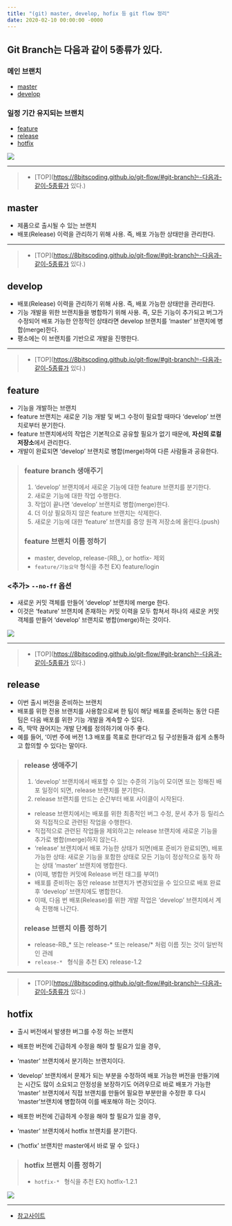 ```yaml
---
title: "(git) master, develop, hofix 등 git flow 정리"
date: 2020-02-10 00:00:00 -0000
---
```


## Git Branch는 다음과 같이 5종류가 있다.

### 메인 브랜치

* [master](https://8bitscoding.github.io/git-flow/#master)
* [develop](https://8bitscoding.github.io/git-flow/#develop)

### 일정 기간 유지되는 브랜치

* [feature](https://8bitscoding.github.io/git-flow/#feature)
* [release](https://8bitscoding.github.io/git-flow/#release)
* [hotfix](https://8bitscoding.github.io/git-flow/#hotfix)

![](/file/image/git-flow-image_01.png)

---

> * [TOP](https://8bitscoding.github.io/git-flow/#git-branch는-다음과-같이-5종류가 있다.)

## master

 * 제품으로 출시될 수 있는 브랜치
 * 배포(Release) 이력을 관리하기 위해 사용. 즉, 배포 가능한 상태만을 관리한다.

---

> * [TOP](https://8bitscoding.github.io/git-flow/#git-branch는-다음과-같이-5종류가 있다.)

## develop

* 배포(Release) 이력을 관리하기 위해 사용. 즉, 배포 가능한 상태만을 관리한다.
* 기능 개발을 위한 브랜치들을 병합하기 위해 사용. 즉, 모든 기능이 추가되고 버그가 수정되어 배포 가능한 안정적인 상태라면 develop 브랜치를 ‘master’ 브랜치에 병합(merge)한다. 
* 평소에는 이 브랜치를 기반으로 개발을 진행한다.

---

> * [TOP](https://8bitscoding.github.io/git-flow/#git-branch는-다음과-같이-5종류가 있다.)

## feature

* 기능을 개발하는 브랜치
* feature 브랜치는 새로운 기능 개발 및 버그 수정이 필요할 때마다 ‘develop’ 브랜치로부터 분기한다. 
* feature 브랜치에서의 작업은 기본적으로 공유할 필요가 없기 때문에, **자신의 로컬 저장소**에서 관리한다.
* 개발이 완료되면 ‘develop’ 브랜치로 병합(merge)하여 다른 사람들과 공유한다.

> ### feature branch 생애주기
> 1. ‘develop’ 브랜치에서 새로운 기능에 대한 feature 브랜치를 분기한다.
> 2. 새로운 기능에 대한 작업 수행한다.
> 3. 작업이 끝나면 ‘develop’ 브랜치로 병합(merge)한다.
> 4. 더 이상 필요하지 않은 feature 브랜치는 삭제한다.
> 5. 새로운 기능에 대한 ‘feature’ 브랜치를 중앙 원격 저장소에 올린다.(push)
> 
> ### feature 브랜치 이름 정하기
> * master, develop, release-(RB_), or hotfix- 제외
> * `feature/기능요약` 형식을 추천 EX) feature/login

### <추가> `--no-ff` 옵션

* 새로운 커밋 객체를 만들어 ‘develop’ 브랜치에 merge 한다.
* 이것은 ‘feature’ 브랜치에 존재하는 커밋 이력을 모두 합쳐서 하나의 새로운 커밋 객체를 만들어 ‘develop’ 브랜치로 병합(merge)하는 것이다.

![](/file/image/git-flow-image_02.png)

---

> * [TOP](https://8bitscoding.github.io/git-flow/#git-branch는-다음과-같이-5종류가 있다.)

## release

* 이번 출시 버전을 준비하는 브랜치
* 배포를 위한 전용 브랜치를 사용함으로써 한 팀이 해당 배포를 준비하는 동안 다른 팀은 다음 배포를 위한 기능 개발을 계속할 수 있다.
* 즉, 딱딱 끊어지는 개발 단계를 정의하기에 아주 좋다.
* 예를 들어, ‘이번 주에 버전 1.3 배포를 목표로 한다!’라고 팀 구성원들과 쉽게 소통하고 합의할 수 있다는 말이다.

> ### release 생애주기
> 1. ‘develop’ 브랜치에서 배포할 수 있는 수준의 기능이 모이면 또는 정해진 배포 일정이 되면, release 브랜치를 분기한다.
> 2. release 브랜치를 만드는 순간부터 배포 사이클이 시작된다.
> * release 브랜치에서는 배포를 위한 최종적인 버그 수정, 문서 추가 등 릴리스와 직접적으로 관련된 작업을 수행한다.
> * 직접적으로 관련된 작업들을 제외하고는 release 브랜치에 새로운 기능을 추가로 병합(merge)하지 않는다.
> *  ‘release’ 브랜치에서 배포 가능한 상태가 되면(배포 준비가 완료되면), 배포 가능한 상태: 새로운 기능을 포함한 상태로 모든 기능이 정상적으로 동작 하는 상태 ‘master’ 브랜치에 병합한다.
> * (이때, 병합한 커밋에 Release 버전 태그를 부여!)
> * 배포를 준비하는 동안 release 브랜치가 변경되었을 수 있으므로 배포 완료 후 ‘develop’ 브랜치에도 병합한다.
> * 이때, 다음 번 배포(Release)를 위한 개발 작업은 ‘develop’ 브랜치에서 계속 진행해 나간다.
>
> ### release 브랜치 이름 정하기
> * release-RB_* 또는 release-* 또는 release/* 처럼 이름 짓는 것이 일반적인 관례
> * `release-* ` 형식을 추천 EX) release-1.2

---

> * [TOP](https://8bitscoding.github.io/git-flow/#git-branch는-다음과-같이-5종류가 있다.)

## hotfix

* 출시 버전에서 발생한 버그를 수정 하는 브랜치
* 배포한 버전에 긴급하게 수정을 해야 할 필요가 있을 경우, 
* ‘master’ 브랜치에서 분기하는 브랜치이다. 
* ‘develop’ 브랜치에서 문제가 되는 부분을 수정하여 배포 가능한 버전을 만들기에는 시간도 많이 소요되고 안정성을 보장하기도 어려우므로 바로 배포가 가능한 ‘master’ 브랜치에서 직접 브랜치를 만들어 필요한 부분만을 수정한 후 다시 ‘master’브랜치에 병합하여 이를 배포해야 하는 것이다.

* 배포한 버전에 긴급하게 수정을 해야 할 필요가 있을 경우,
* ‘master’ 브랜치에서 hotfix 브랜치를 분기한다. 
* (‘hotfix’ 브랜치만 master에서 바로 딸 수 있다.)

> ### hotfix 브랜치 이름 정하기
> * `hotfix-* ` 형식을 추천 EX) hotfix-1.2.1

![](/file/image/git-flow-image_03.png)

---

* [참고사이트](https://gmlwjd9405.github.io/2018/05/11/types-of-git-branch.html)